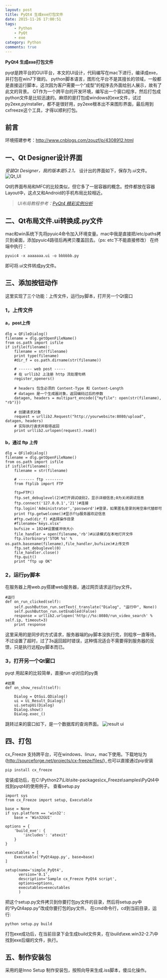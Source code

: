 ```yaml
---
layout: post
title: PyQt4 生成exe打包文件
date: 2015-11-26 17:00:51
tags: 
	- Python
	- PyQt 
	- exe
category: Python
comments: true
---
```


**PyQt4 生成exe打包文件**

pyqt是跨平台的GUI平台，本文的UI设计，代码编写在mac下进行，编译成exe，并打包在win7下做的。
python脚本语言，图形化平台不是其擅长的领域，一般都是直接运行脚本，这次因为客户需要一个“成型”的程序去外面给别人展示，故有了此文的背景。
QT作为一个跨平台的开发环境，编写出一个窗口程序，然后打包成python文件是比较迅速的。麻烦的是打包成windows的exe文件，试过py2exe,pyinstaller，都不是很好用，py2exe根本出不来图形界面，最后用到cxfreeze这个工具，才得以顺利打包。

## 前言
环境搭建参考：<http://www.cnblogs.com/zouzf/p/4308912.html>

## 一、Qt Designer设计界面
*安装Qt Designer，我的版本是5.2.1。*
设计出的界面如下，保存为.ui文件。
![Qt_UI](http://7xo67b.com1.z0.glb.clouddn.com/qt_main.png)

<!-- more -->

Qt的界面布局和MFC的比较类似，但它多了一层容器的概念。控件都放在容器Layout中，这点又和Android的手机布局比较相近。
> *UI布局教程参考：[PyQt4 精彩实例分析](http://www.linuxidc.com/Linux/2012-06/63652.htm)*
 


## 二、Qt布局文件.ui转换成.py文件
mac和win系统下先将pyuic4命令加入环境变量。mac中我是直接把/etc/paths拷贝到桌面，添加pyuic4路径后再拷贝覆盖回去。（ps: etc下不能直接修改）
在终端中执行：
 
    pyuic4 -x aaaaaaa.ui -o bbbbbb.py

即可将.ui文件转成py文件。

## 三、添加按钮动作
这里实现了三个功能：上传文件，运行py脚本，打开另一个Qt窗口
### 1，上传文件
#### a，post上传

    dlg = QFileDialog()
    filename = dlg.getOpenFileName()
    from os.path import isfile
    if isfile(filename):
        filename = str(filename)
        print type(filename)
        #dir_f = os.path.dirname(str(filename))

        # ------ web post -----
        # 在 urllib2 上注册 http 流处理句柄
        register_openers()
        
        # headers 包含必须的 Content-Type 和 Content-Length
        # datagen 是一个生成器对象，返回编码过后的参数
        datagen, headers = multipart_encode({"myfile": open(str(filename), "rb")})
        
        # 创建请求对象
        request = urllib2.Request("http://yourwebsite:8080/upload", datagen, headers)
        # 实际执行请求并取得返回
        print urllib2.urlopen(request).read()

#### b，通过 ftp 上传

 
    dlg = QFileDialog()
	filename = dlg.getOpenFileName()
	from os.path import isfile
	if isfile(filename):
	    filename = str(filename)
		
		# ------- ftp --------
		from ftplib import FTP
	    
		ftp=FTP()
		ftp.set_debuglevel(2)#打开调试级别2，显示详细信息;0为关闭调试信息
		ftp.connect('127.0.0.1','21')#连接
		ftp.login('Administrator','password')#登录，如果匿名登录则用空串代替即可
		print ftp.getwelcome()#显示ftp服务器欢迎信息
		#ftp.cwd(dir_f) #选择操作目录
		#filename='keys.xlsx'
		bufsize = 1024#设置缓冲块大小
		file_handler = open(filename,'rb')#以读模式在本地打开文件
		ftp.storbinary('STOR %s' % os.path.basename(filename),file_handler,bufsize)#上传文件
		ftp.set_debuglevel(0)
		file_handler.close()
		ftp.quit()
        print "ftp up OK"
      

### 2，运行py脚本
在服务器上用web.py搭建web服务器，通过网页请求运行py文件。

	#运行
	def on_run_clicked(self):
	    self.pushButton_run.setText(_translate("Dialog", "运行中", None))
	    self.pushButton_run.setEnabled(False)
	    response = urllib2.urlopen('http://%s:8080/run_video_search' % self.ip, timeout=3)
	    print response

这里采用的是同步的方式请求，服务器端的py脚本没执行完，则程序一直等待。不过设置了超时，过了3s返回超时错误，这种情况适合不需要得到服务器的反馈，只是执行远程py脚本而已。

### 3，打开另一个Qt窗口
pyqt 用起来的比较简单，直接run qt对应的py类

	#结果
	def on_show_result(self):
	
	    Dialog = QtGui.QDialog()
	    ui = Ui_Result_Dialog()
	    ui.setupUi(Dialog)
	    Dialog.show()
	    Dialog.exec_()


跳转过来的窗口如下，是一个数据库的查询界面。
![result ui](http://7xo67b.com1.z0.glb.clouddn.com/qt_result.png)                		
        
## 四、打包
cx_Freeze 支持跨平台，可在windows、linux，mac下使用。下载地址为(http://sourceforge.net/projects/cx-freeze/files/),,也可以直接通过pip安装
    
    pip install cx_freeze
    
安装成功后，在C:\Python27\Lib\site-packages\cx_Freeze\samples\PyQt4中找到pyqt4的使用例子。
查看setup.py

	import sys
	from cx_Freeze import setup, Executable
	
	base = None
	if sys.platform == 'win32':
	    base = 'Win32GUI'
	
	options = {
	    'build_exe': {
	        'includes': 'atexit'
	    }
	}
	
	executables = [
	    Executable('PyQt4app.py', base=base)
	]
	
	setup(name='simple_PyQt4',
	      version='0.1',
	      description='Sample cx_Freeze PyQt4 script',
	      options=options,
	      executables=executables
	      )


把这个setup.py文件拷贝到你要打包py文件的目录，然后将setup.py中的“PyQt4app.py”改成你要打包的py文件。
在cmd命令行，cd到当前目录，运行:

    python setup.py build

打包exe成功后，在当前目录下会生成build文件夹，在\build\exe.win32-2.7\中找到exe后缀的文件，执行。

## 五、制作安装包
采用的是Inno Setup 制作安装包，按照向导来生成.iss脚本，傻瓜化操作。








